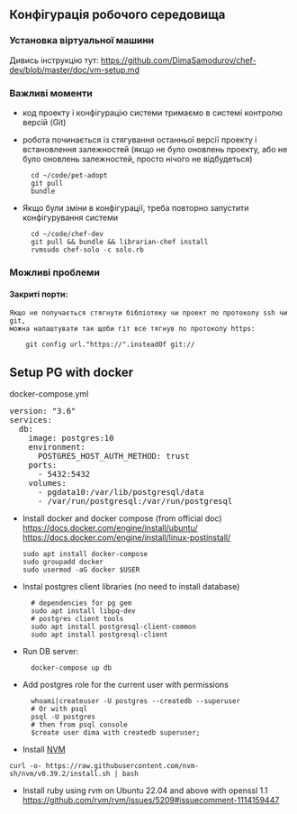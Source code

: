 ## Конфігурація робочого середовища


### Установка віртуальної машини

Дивись інструкцію тут: https://github.com/DimaSamodurov/chef-dev/blob/master/doc/vm-setup.md


### Важливі моменти

- код проекту і конфігурацію системи тримаємо в системі контролю версій (Git)
- робота починається із стягування останньої версії проекту і встановлення залежностей
 (якщо не було оновлень проекту, або не було оновлень залежностей, просто нічого не відбудеться)

        cd ~/code/pet-adopt
        git pull
        bundle

- Якщо були зміни в конфігурації, треба повторно запустити конфігурування системи

        cd ~/code/chef-dev
        git pull && bundle && librarian-chef install
        rvmsudo chef-solo -c solo.rb

### Можливі проблеми

#### Закриті порти:

    Якщо не получається стягнути бібліотеку чи проект по протоколу ssh чи git,
    можна налаштувати так щоби гіт все тягнув по протоколу https:

        git config url."https://".insteadOf git://

## Setup PG with docker

docker-compose.yml

<pre>
version: "3.6"
services:
  db:
    image: postgres:10
    environment:
      POSTGRES_HOST_AUTH_METHOD: trust
    ports:
      - 5432:5432
    volumes:
      - pgdata10:/var/lib/postgresql/data
      - /var/run/postgresql:/var/run/postgresql
</pre>

- Install docker and docker compose (from official doc)
  https://docs.docker.com/engine/install/ubuntu/
  https://docs.docker.com/engine/install/linux-postinstall/
  
  ``` 
  sudo apt install docker-compose
  sudo groupadd docker
  sudo usermod -aG docker $USER
  ```
  
- Instal postgres client libraries (no need to install database)
  ```
    # dependencies for pg gem
    sudo apt install libpq-dev
    # postgres client tools
    sudo apt install postgresql-client-common
    sudo apt install postgresql-client
  ```
- Run DB server: 
  ```
    docker-compose up db
  ```   
- Add postgres role for the current user with permissions
  ```
    whoami|createuser -U postgres --createdb --superuser
    # Or with psql 
    psql -U postgres
    # then from psql console
    $create user dima with createdb superuser;
  ```
  
  
- Install [NVM](https://github.com/nvm-sh/nvm)

 ```
 curl -o- https://raw.githubusercontent.com/nvm-sh/nvm/v0.39.2/install.sh | bash
 ```
 
 - Install ruby using rvm on Ubuntu 22.04 and above with openssl 1.1
 https://github.com/rvm/rvm/issues/5209#issuecomment-1114159447

